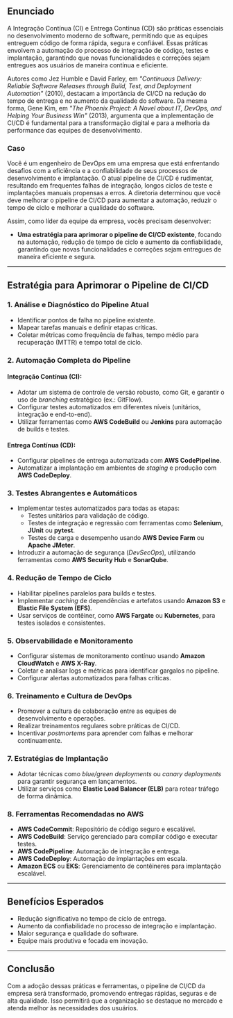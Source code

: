 ## Enunciado

A Integração Contínua (CI) e Entrega Contínua (CD) são práticas essenciais no desenvolvimento moderno de software, permitindo que as equipes entreguem código de forma rápida, segura e confiável. Essas práticas envolvem a automação do processo de integração de código, testes e implantação, garantindo que novas funcionalidades e correções sejam entregues aos usuários de maneira contínua e eficiente.

Autores como Jez Humble e David Farley, em *"Continuous Delivery: Reliable Software Releases through Build, Test, and Deployment Automation"* (2010), destacam a importância de CI/CD na redução do tempo de entrega e no aumento da qualidade do software. Da mesma forma, Gene Kim, em *"The Phoenix Project: A Novel about IT, DevOps, and Helping Your Business Win"* (2013), argumenta que a implementação de CI/CD é fundamental para a transformação digital e para a melhoria da performance das equipes de desenvolvimento.

### Caso

Você é um engenheiro de DevOps em uma empresa que está enfrentando desafios com a eficiência e a confiabilidade de seus processos de desenvolvimento e implantação. O atual pipeline de CI/CD é rudimentar, resultando em frequentes falhas de integração, longos ciclos de teste e implantações manuais propensas a erros. A diretoria determinou que você deve melhorar o pipeline de CI/CD para aumentar a automação, reduzir o tempo de ciclo e melhorar a qualidade do software.

Assim, como líder da equipe da empresa, vocês precisam desenvolver:

- **Uma estratégia para aprimorar o pipeline de CI/CD existente**, focando na automação, redução de tempo de ciclo e aumento da confiabilidade, garantindo que novas funcionalidades e correções sejam entregues de maneira eficiente e segura.

---

## Estratégia para Aprimorar o Pipeline de CI/CD

### 1. Análise e Diagnóstico do Pipeline Atual
- Identificar pontos de falha no pipeline existente.
- Mapear tarefas manuais e definir etapas críticas.
- Coletar métricas como frequência de falhas, tempo médio para recuperação (MTTR) e tempo total de ciclo.

### 2. Automação Completa do Pipeline
#### Integração Contínua (CI):
- Adotar um sistema de controle de versão robusto, como Git, e garantir o uso de *branching* estratégico (ex.: GitFlow).
- Configurar testes automatizados em diferentes níveis (unitários, integração e end-to-end).
- Utilizar ferramentas como **AWS CodeBuild** ou **Jenkins** para automação de builds e testes.

#### Entrega Contínua (CD):
- Configurar pipelines de entrega automatizada com **AWS CodePipeline**.
- Automatizar a implantação em ambientes de *staging* e produção com **AWS CodeDeploy**.

### 3. Testes Abrangentes e Automáticos
- Implementar testes automatizados para todas as etapas:
  - Testes unitários para validação de código.
  - Testes de integração e regressão com ferramentas como **Selenium**, **JUnit** ou **pytest**.
  - Testes de carga e desempenho usando **AWS Device Farm** ou **Apache JMeter**.
- Introduzir a automação de segurança (*DevSecOps*), utilizando ferramentas como **AWS Security Hub** e **SonarQube**.

### 4. Redução de Tempo de Ciclo
- Habilitar pipelines paralelos para builds e testes.
- Implementar *caching* de dependências e artefatos usando **Amazon S3** e **Elastic File System (EFS)**.
- Usar serviços de contêiner, como **AWS Fargate** ou **Kubernetes**, para testes isolados e consistentes.

### 5. Observabilidade e Monitoramento
- Configurar sistemas de monitoramento contínuo usando **Amazon CloudWatch** e **AWS X-Ray**.
- Coletar e analisar logs e métricas para identificar gargalos no pipeline.
- Configurar alertas automatizados para falhas críticas.

### 6. Treinamento e Cultura de DevOps
- Promover a cultura de colaboração entre as equipes de desenvolvimento e operações.
- Realizar treinamentos regulares sobre práticas de CI/CD.
- Incentivar *postmortems* para aprender com falhas e melhorar continuamente.

### 7. Estratégias de Implantação
- Adotar técnicas como *blue/green deployments* ou *canary deployments* para garantir segurança em lançamentos.
- Utilizar serviços como **Elastic Load Balancer (ELB)** para rotear tráfego de forma dinâmica.

### 8. Ferramentas Recomendadas no AWS
- **AWS CodeCommit**: Repositório de código seguro e escalável.
- **AWS CodeBuild**: Serviço gerenciado para compilar código e executar testes.
- **AWS CodePipeline**: Automação de integração e entrega.
- **AWS CodeDeploy**: Automação de implantações em escala.
- **Amazon ECS** ou **EKS**: Gerenciamento de contêineres para implantação escalável.

---

## Benefícios Esperados
- Redução significativa no tempo de ciclo de entrega.
- Aumento da confiabilidade no processo de integração e implantação.
- Maior segurança e qualidade do software.
- Equipe mais produtiva e focada em inovação.

---

## Conclusão

Com a adoção dessas práticas e ferramentas, o pipeline de CI/CD da empresa será transformado, promovendo entregas rápidas, seguras e de alta qualidade. Isso permitirá que a organização se destaque no mercado e atenda melhor às necessidades dos usuários.

